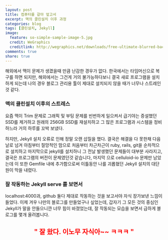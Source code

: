 ```yaml
---
layout: post
title: 컴퓨터를 갈아 엎고서
excerpt: 맥의 클린설치 이후 과정
categories: blog
tags: [클린설치, Jekyll]
image:
  feature: so-simple-sample-image-5.jpg
  credit: WeGraphics
  creditlink: http://wegraphics.net/downloads/free-ultimate-blurred-background-pack/
comments: true
share: true
---
```


해외에서 맥이 문제가 생겼을때 만큼 난감한 경우가 없다. 한국에서는 타임머신으로 복구를 하면 되지만, 해외에서는 그건게 거의 불가능하다보니 결국 새로 프로그램을 설치하게 되는데 나의 경우 블로그 관리용 툴이 제대로 설치되지 않을 때가 너무나 스트레인것 같다.

### 맥의 클린설치 이후의 스트레스

요즘 맥이 Trim 문제로 그래픽 및 부팅 문제를 빈번하게 일으켜서 급기야는 증설했던 SSD를 제거하고 원래의 256GB SSD를 재설치하고 그 많은 프로그램과 시스템을 정비하느라 거의 하루를 꼬박 보냈다.

하지만, Jekyll 설치 오류로 인해 정말 오랜 삽질을 했다. 결국은 해결을 다 못한채 다음날로 넘겨 아침부터 절망적인 맘으로 처음부터 차근차근이 ruby, rails, git을 순차적으로 설치하고 마지막으로 jekyll를 설치하니 그 전날 발생했던 문제들이 대부분 사라지고, 결국은 프로그램의 버전이 문제였던것 같습니다, 마지막 으로 celluloid-io 문제만 남았는데 이 또한 Gemfile 내에 추가함으로써 이틀동안 나를 괴롭혔던 Jekyll 설치의 대단원이 막을 내렸다.

### 잘 작동하는 Jekyll serve 를 보면서

localhost:4000과, github 둘다 제대로 작동하는 것을 보고서야 자식 장가보낸 느낌이 들었다. 이제 겨우 나만의 블로그를 만들었구나 싶었는데, 갑자기 그 모든 것의 중심인 Jekyll가 말을 안들으니깐 너무 힘이 바졌었는데, 잘 작동되는 모습을 보면서 급하게 블로그를 몇개 올려봅니다.

<h2 style="text-align:center;color:red;">" 잘 왔다. 이노무 자식아~~ ㅋㅋㅋ "</h2>